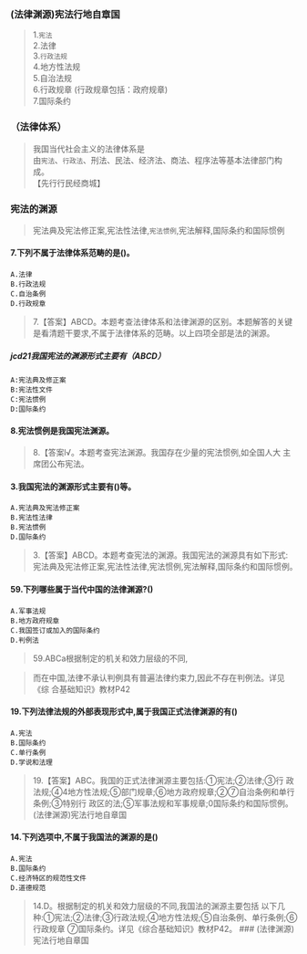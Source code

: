 ### (法律渊源)宪法行地自章国
>   1.`宪法`     
    2.法律     
    3.`行政法规`     
    4.地方性法规     
    5.自治法规     
    6.行政规章 (行政规章包括：政府规章)  
    7.国际条约   

### （法律体系）    
>   我国当代社会主义的法律体系是     
    由`宪法`、`行政法`、刑法、民法、经济法、商法、程序法等基本法律部门构成。     
    【先行行民经商城】     

### 宪法的渊源
>   宪法典及宪法修正案,宪法性法律,`宪法惯例`,宪法解释,国际条约和国际惯例

#### 7.下列不属于法律体系范畴的是()。
    A.法律
    B.行政法规
    C.自治条例
    D.行政规章
>   7.【答案】ABCD。本题考查法律体系和法律渊源的区别。本题解答的关键
    是看清题干要求,不属于法律体系的范畴。以上四项全部是法的渊源。

##### jcd21我国宪法的渊源形式主要有（ABCD）
    A:宪法典及修正案
    B:宪法性文件
    C:宪法惯例
    D:国际条约

#### 8.宪法惯例是我国宪法渊源。
>   8.【答案l√。本题考查宪法渊源。我国存在少量的宪法惯例,如全国人大
    主席团公布宪法。


#### 3.我国宪法的渊源形式主要有()等。
    A.宪法典及宪法修正案
    B.宪法性法律
    B.宪法惯例
    D.国际条约
>   3.【答案】ABCD。本题考查宪法的渊源。我国宪法的渊源具有如下形式:
    宪法典及宪法修正案,宪法性法律,宪法惯例,宪法解释,国际条约和国际惯例。

#### 59.下列哪些属于当代中国的法律渊源?()
    A.军事法规
    B.地方政府规章
    C.我国签订或加入的国际条约
    D.判例法
>   59.ABCa根据制定的机关和效力层级的不同,
    
>   而在中国,法律不承认判例具有普遍法律约束力,因此不存在判例法。详见《综
    合基础知识》教材P42

#### 19.下列法律法规的外部表现形式中,属于我国正式法律渊源的有()
    A.宪法
    B.国际条约
    C.单行条例
    D.学说和法理
>   19.【答案】ABC。我国的正式法律渊源主要包括:①宪法;②法律;③行
    政法规;④4地方性法规;⑤部门规章;⑥地方政府规章;②⑦自治条例和单行条例;③特别行
    政区的法;⑤军事法规和军事规章;0国际条约和国际惯例。   
    (法律渊源)宪法行地自章国

#### 14.下列选项中,不属于我国法的渊源的是()
    A.宪法
    B.国际条约
    C.经济特区的规范性文件
    D.道德规范
>   14.D。根据制定的机关和效力层级的不同,我国法的渊源主要包括
    以下几种:①宪法;②法律;③行政法规;④地方性法规;⑤自治条例、单行条例;⑥行政规章
    ⑦国际条约。详见《综合基础知识》教材P42。
    ### (法律渊源)宪法行地自章国








    